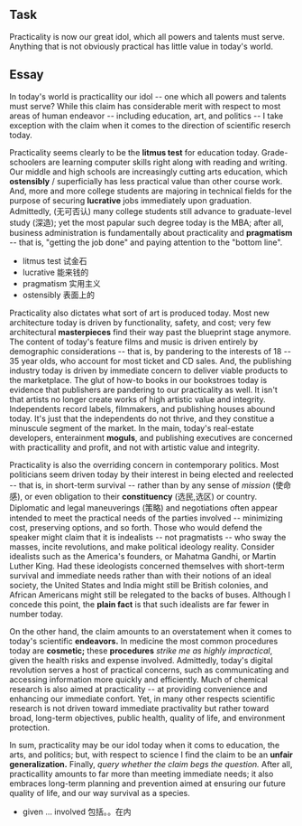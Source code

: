 ## Task

Practicality is now our great idol, which all powers and talents must serve. Anything that is not obviously practical has little value in today's world.

## Essay

In today's world is practicallity our idol -- one which all powers and talents must serve? While this claim has considerable merit with respect to most areas of human endeavor -- including education, art, and politics -- I take exception with the claim when it comes to the direction of scientific reserch today.

Practicality seems clearly to be the **litmus test** for education today. Grade-schoolers are learning computer skills right along with reading and writing. Our middle and high schools are increasingly cutting arts education, which **ostensibly** / superficially has less practical value than other course work. And, more and more college students are majoring in technical fields for the purpose of securing **lucrative** jobs immediately upon graduation. Admittedly, (无可否认) many college students still advance to graduate-level study (深造); yet the most papular such degree today is the MBA; after all, business administration is fundamentally about practicality and **pragmatism** -- that is, "getting the job done" and paying attention to the "bottom line".

- litmus test 试金石
- lucrative 能来钱的
- pragmatism 实用主义
- ostensibly 表面上的

Practicality also dictates what sort of art is produced today. Most new architecture today is driven by functionality, safety, and cost; very few architectural **masterpieces** find their way past the blueprint stage anymore. The content of today's feature films and music is driven entirely by demographic considerations -- that is, by pandering to the interests of 18 -- 35 year olds, who account for most ticket and CD sales. And, the publishing industry today is driven by immediate concern to deliver viable products to the marketplace. The glut of how-to books in our bookstroes today is evidence that publishers are pandering to our practicality as well. It isn't that artists no longer create works of high artistic value and integrity. Independents record labels, filmmakers, and publishing houses abound today. It's just that the independents do not thrive, and they constitue a minuscule segment of the market. In the main, today's real-estate developers, enterainment **moguls**, and publishing executives are concerned with practicallity and profit, and not with artistic value and integrity.

Practicality is also the overriding concern in contemporary politics. Most politicians seem driven today by their interest in being elected and reelected -- that is, in short-term survival -- rather than by any sense of *mission* (使命感), or even obligation to their **constituency** (选民,选区) or country. Diplomatic and legal maneuverings (策略) and negotiations often appear intended to meet the practical needs of the parties involved -- minimizing cost, preserving options, and so forth. Those who would defend the speaker might claim that it is indealists -- not pragmatists -- who sway the masses, incite revolutions, and make political ideology reality. Consider idealists such as the America's founders, or Mahatma Gandhi, or Martin Luther King. Had these ideologists concerned themselves with short-term survival and immediate needs rather than with their notions of an ideal society, the United States and India might still be British colonies, and African Americans might still be relegated to the backs of buses. Although I concede this point, the **plain fact** is that such idealists are far fewer in number today.

On the other hand, the claim amounts to an overstatement when it comes to today's scientific **endeavors.** In medicine the most common procedures today are **cosmetic;** these **procedures** *strike me as highly impractical*, given the health risks and expense involved. Admittedly, today's digital revolution serves a host of practical concerns, such as communicating and accessing information more quickly and efficiently. Much of chemical research is also aimed at practicality -- at providing convenience and enhancing our immediate confort. Yet, in many other respects scientific research is not driven toward immediate practivality but rather toward broad, long-term objectives, public health, quality of life, and environment protection.

In sum, practicality may be our idol today when it coms to education, the arts, and politics; but, with respect to science I find the claim to be an **unfair generalization.** Finally, *query whether the claim begs the question.* After all, practicallity amounts to far more than meeting immediate needs; it also embraces long-term planning and prevention aimed at ensuring our future quality of life, and our way survival as a species.

- given ... involved 包括。。在内
